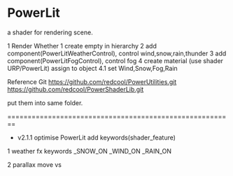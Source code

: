 # PowerLit

a shader for rendering scene.

1 Render Whether
    1 create empty in hierarchy
    2 add component(PowerLitWeatherControl), 
        control wind,snow,rain,thunder
    3 add component(PowerLitFogControl),
         control fog
    4 create material (use shader URP/PowerLit) assign to object
        4.1 set Wind,Snow,Fog,Rain



Reference Git
https://github.com/redcool/PowerUtilities.git
https://github.com/redcool/PowerShaderLib.git

put them into same folder.


========================================================
* v2.1.1
optimise PowerLit
add keywords(shader_feature)

1 weather fx keywords
_SNOW_ON
_WIND_ON
_RAIN_ON

2
parallax move vs